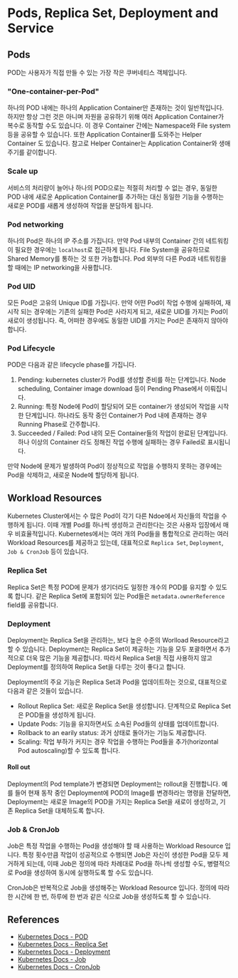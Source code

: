 # Pods, Replica Set, Deployment and Service

## Pods

POD는 사용자가 직접 만들 수 있는 가장 작은 쿠버네티스 객체입니다.

### "One-container-per-Pod"

하나의 POD 내에는 하나의 Application Container만 존재하는 것이 일반적입니다. 하지만 항상 그런 것은 아니며 자원을 공유하기 위해 여러 Application Container가 복수로 동작할 수도 있습니다. 이 경우 Container 간에는 Namespace와 File system 등을 공유할 수 있습니다. 또한 Application Container를 도와주는 Helper Container 도 있습니다. 참고로 Helper Container는 Application Container와 생애주기를 같이합니다.

### Scale up

서비스의 처리량이 늘어나 하나의 POD으로는 적절히 처리할 수 없는 경우, 동일한 POD 내에 새로운 Application Container를 추가하는 대신 동일한 기능을 수행하는 새로운 POD를 새롭게 생성하여 작업을 분담하게 됩니다.

### Pod networking

하나의 Pod은 하나의 IP 주소를 가집니다. 만약 Pod 내부의 Container 간의 네트워킹이 필요한 경우에는 `localhost`로 접근하게 됩니다. File System을 공유하므로 Shared Memory를 통하는 것 또한 가능합니다. Pod 외부의 다른 Pod과 네트워킹을 할 때에는 IP networking을 사용합니다.

### Pod UID

모든 Pod은 고유의 Unique ID를 가집니다. 만약 어떤 Pod이 작업 수행에 실패하여, 재시작 되는 경우에는 기존의 실패한 Pod은 사라지게 되고, 새로운 UID를 가지는 Pod이 새로이 생성됩니다. 즉, 어떠한 경우에도 동일한 UID를 가지는 Pod은 존재하지 않아야 합니다.

### Pod Lifecycle

POD은 다음과 같은 lifecycle phase를 가집니다.

1. Pending: kubernetes cluster가 Pod를 생성할 준비를 하는 단계입니다. Node scheduling, Container image download 등이 Pending Phase에서 이뤄집니다.
2. Running: 특정 Node에 Pod이 할당되어 모든 container가 생성되어 작업을 시작한 단계입니다. 하나라도 동작 중인 Container가 Pod 내에 존재하는 경우 Running Phase로 간주합니다.
3. Succeeded / Failed: Pod 내의 모든 Container들의 작업이 완료된 단계입니다. 하나 이상의 Container 라도 정해진 작업 수행에 실패하는 경우 Failed로 표시됩니다.

만약 Node에 문제가 발생하여 Pod이 정상적으로 작업을 수행하지 못하는 경우에는 Pod을 삭제하고, 새로운 Node에 할당하게 됩니다.

## Workload Resources

Kubernetes Cluster에서는 수 많은 Pod이 각기 다른 Ndoe에서 자신들의 작업을 수행하게 됩니다. 이때 개별 Pod를 하나씩 생성하고 관리한다는 것은 사용자 입장에서 매우 비효율적입니다. Kubernetes에서는 여러 개의 Pod들을 통합적으로 관리하는 여러 Workload Resources를 제공하고 있는데, 대표적으로 `Replica Set`, `Deployment`, `Job & CronJob` 등이 있습니다.

### Replica Set

Replica Set은 특정 POD에 문제가 생기더라도 일정한 개수의 POD를 유지할 수 있도록 합니다. 같은 Replica Set에 포함되어 있는 Pod들은 `metadata.ownerReference` field를 공유합니다.

### Deployment

Deployment는 Replica Set을 관리하는, 보다 높은 수준의 Worlload Resource라고 할 수 있습니다. Deployment는 Replica Set이 제공하는 기능을 모두 포괄하면서 추가적으로 더욱 많은 기능을 제공합니다. 따라서 Replica Set을 직접 사용하지 않고 Deployment를 정의하여 Replica Set을 다루는 것이 좋다고 합니다.

Deployment의 주요 기능은 Replica Set과 Pod을 업데이트하는 것으로, 대표적으로 다음과 같은 것들이 있습니다.

- Rollout Replica Set: 새로운 Replica Set을 생성합니다. 단계적으로 Replica Set은 POD들을 생성하게 됩니다.
- Update Pods: 기능을 유지하면서도 소속된 Pod들의 상태를 업데이트합니다.
- Rollback to an earily status: 과거 상태로 돌아가는 기능도 제공합니다.
- Scaling: 작업 부하가 커지는 경우 작업을 수행하는 Pod들을 추가(horizontal Pod autoscaling)할 수 있도록 합니다.

#### Roll out

Deployment의 Pod template가 변경되면 Deployment는 rollout을 진행합니다. 예를 들어 현재 동작 중인 Deployment에 POD의 Image를 변경하라는 명령을 전달하면, Deployment는 새로운 Image의 POD을 가지는 Replica Set을 새로이 생성하고, 기존 Replica Set을 대체하도록 합니다.

### Job & CronJob

Job은 특정 작업을 수행하는 Pod을 생성해야 할 때 사용하는 Workload Resource 입니다. 특정 횟수만큼 작업이 성공적으로 수행되면 Job은 자신이 생성한 Pod을 모두 제거하게 되는데, 이때 Job은 정의에 따라 차례대로 Pod을 하나씩 생성할 수도, 병렬적으로 Pod을 생성하여 동시에 실행하도록 할 수도 있습니다.

CronJob은 반복적으로 Job을 생성해주는 Workload Resource 입니다. 정의에 따라 한 시간에 한 번, 하루에 한 번과 같은 식으로 Job을 생성하도록 할 수 있습니다.

## References

- [Kubernetes Docs - POD](https://kubernetes.io/docs/concepts/workloads/pods/)
- [Kubernetes Docs - Replica Set](https://kubernetes.io/docs/concepts/workloads/controllers/replicaset/)
- [Kubernetes Docs - Deployment](https://kubernetes.io/docs/concepts/workloads/controllers/deployment/)
- [Kubernetes Docs - Job](https://kubernetes.io/docs/concepts/workloads/controllers/job/)
- [Kubernetes Docs - CronJob](https://kubernetes.io/docs/concepts/workloads/controllers/cron-jobs/)
